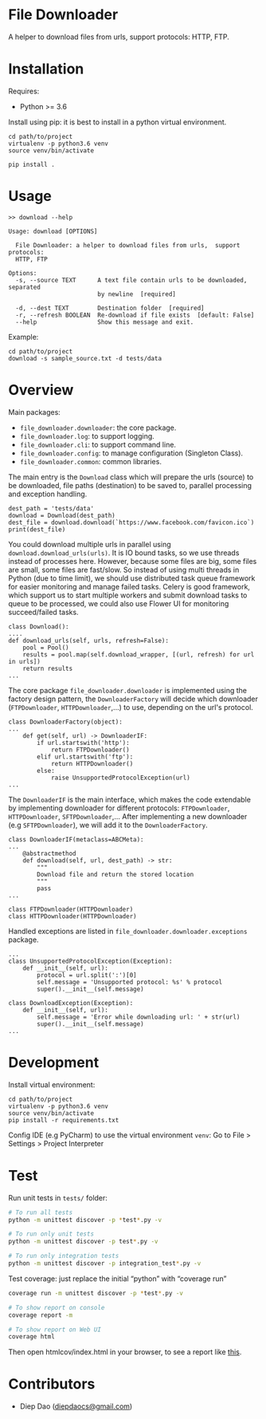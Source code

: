 # File Downloader
A helper to download files from urls, support protocols: HTTP, FTP.
# Installation
Requires:
- Python >= 3.6

Install using pip: it is best to install in a python virtual environment.

```
cd path/to/project
virtualenv -p python3.6 venv
source venv/bin/activate

pip install .
```

# Usage

```
>> download --help

Usage: download [OPTIONS]

  File Downloader: a helper to download files from urls,  support protocols:
  HTTP, FTP

Options:
  -s, --source TEXT      A text file contain urls to be downloaded, separated
                         by newline  [required]

  -d, --dest TEXT        Destination folder  [required]
  -r, --refresh BOOLEAN  Re-download if file exists  [default: False]
  --help                 Show this message and exit.

```

Example:
```
cd path/to/project
download -s sample_source.txt -d tests/data
```

# Overview
Main packages:
- `file_downloader.downloader`: the core package.
- `file_downloader.log`: to support logging.
- `file_downloader.cli`: to support command line.
- `file_downloader.config`: to manage configuration (Singleton Class).
- `file_downloader.common`: common libraries.

The main entry is the `Download` class which will prepare the urls (source) to be downloaded, file paths (destination) to be saved to, parallel processing and exception handling.
```
dest_path = 'tests/data'
download = Download(dest_path)
dest_file = download.download(`https://www.facebook.com/favicon.ico`)
print(dest_file)
```
You could download multiple urls in parallel using `download.download_urls(urls)`. It is IO bound tasks, so we use threads instead of processes here.
However, because some files are big, some files are small, some files are fast/slow. So instead of using multi threads in Python (due to time limit), we should use distributed task queue framework for easier monitoring and manage failed tasks. Celery is good framework, which support us to start multiple workers and submit download tasks to queue to be processed, we could also use Flower UI for monitoring succeed/failed tasks.
```
class Download():
....
def download_urls(self, urls, refresh=False):
    pool = Pool()
    results = pool.map(self.download_wrapper, [(url, refresh) for url in urls])
    return results
...

```
The core package `file_downloader.downloader` is implemented using the factory design pattern, the `DownloaderFactory` will decide which downloader (`FTPDownloader`, `HTTPDownloader`,...) to use, depending on the url's protocol. 
```
class DownloaderFactory(object):
...
    def get(self, url) -> DownloaderIF:
        if url.startswith('http'):
            return FTPDownloader()
        elif url.startswith('ftp'):
            return HTTPDownloader()
        else:
            raise UnsupportedProtocolException(url)
...
```

The `DownloaderIF` is the main interface, which makes the code extendable by implementing downloader for different protocols: `FTPDownloader`, `HTTPDownloader`, `SFTPDownloader`,...
After implementing a new downloader (e.g `SFTPDownloader`), we will add it to the `DownloaderFactory`.
```
class DownloaderIF(metaclass=ABCMeta):
...
    @abstractmethod
    def download(self, url, dest_path) -> str:
        """
        Download file and return the stored location
        """
        pass
...

class FTPDownloader(HTTPDownloader)
class HTTPDownloader(HTTPDownloader)

```

Handled exceptions are listed in `file_downloader.downloader.exceptions` package.
```
...
class UnsupportedProtocolException(Exception):
    def __init__(self, url):
        protocol = url.split(':')[0]
        self.message = 'Unsupported protocol: %s' % protocol
        super().__init__(self.message)

class DownloadException(Exception):
    def __init__(self, url):
        self.message = 'Error while downloading url: ' + str(url)
        super().__init__(self.message)
...        
```

# Development
Install virtual environment:

```
cd path/to/project
virtualenv -p python3.6 venv
source venv/bin/activate
pip install -r requirements.txt
```

Config IDE (e.g PyCharm) to use the virtual environment `venv`: Go to File > Settings > Project Interpreter

# Test
Run unit tests in `tests/` folder:

```bash
# To run all tests
python -m unittest discover -p *test*.py -v

# To run only unit tests
python -m unittest discover -p test*.py -v

# To run only integration tests
python -m unittest discover -p integration_test*.py -v
```

Test coverage: just replace the initial “python” with “coverage run”
```bash
coverage run -m unittest discover -p *test*.py -v

# To show report on console
coverage report -m

# To show report on Web UI
coverage html
```
Then open htmlcov/index.html in your browser, to see a report like [this](https://nedbatchelder.com/files/sample_coverage_html/index.html).

# Contributors
- Diep Dao (diepdaocs@gmail.com)